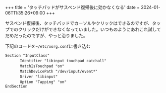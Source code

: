 +++
title = 'タッチパッドがサスペンド復帰後に効かなくなる'
date = 2024-01-06T11:35:26+09:00
+++

サスペンド復帰後、タッチパッドでカーソルやクリックはできるのですが、タップでのクリックだけができなくなっていました。いつものようにあれこれ試してだめだったのですが、やっと治りました。

下記のコードを`~/etc/xorg.conf`に書き込む

```
Section "InputClass"
　　　　Identifier "libinput touchpad catchall"
　　　　MatchIsTouchpad "on"
　　　　MatchDevicePath "/dev/input/event*"
　　　　Driver "libinput"
　　　　Option "Tapping" "on"
EndSection
```

